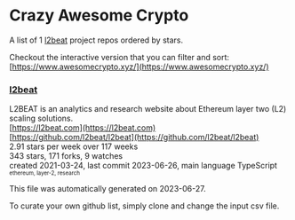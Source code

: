 # Crazy Awesome Crypto
A list of 1 [l2beat](https://github.com/l2beat) project repos ordered by stars.  

Checkout the interactive version that you can filter and sort: 
[https://www.awesomecrypto.xyz/](https://www.awesomecrypto.xyz/)  


### [l2beat](https://github.com/l2beat/l2beat)  
L2BEAT is an analytics and research website about Ethereum layer two (L2) scaling solutions.  
[https://l2beat.com](https://l2beat.com)  
[https://github.com/l2beat/l2beat](https://github.com/l2beat/l2beat)  
2.91 stars per week over 117 weeks  
343 stars, 171 forks, 9 watches  
created 2021-03-24, last commit 2023-06-26, main language TypeScript  
<sub><sup>ethereum, layer-2, research</sup></sub>


This file was automatically generated on 2023-06-27.  

To curate your own github list, simply clone and change the input csv file.  